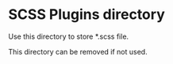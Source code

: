 SCSS Plugins directory
=================
Use this directory to store *.scss file.

This directory can be removed if not used.